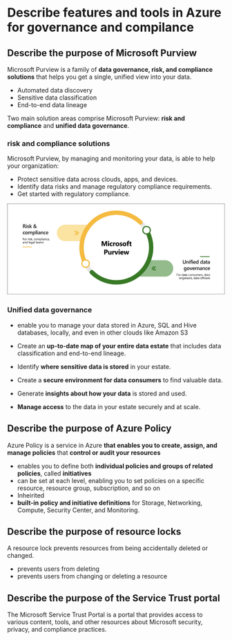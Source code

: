 # Describe features and tools in Azure for governance and compilance

## Describe the purpose of Microsoft Purview

Microsoft Purview is a family of **data governance, risk, and compliance solutions** that helps you get a single, unified view into your data.

- Automated data discovery
- Sensitive data classification
- End-to-end data lineage

Two main solution areas comprise Microsoft Purview: **risk and compliance** and **unified data governance**.

### **risk and compliance solutions**

Microsoft Purview, by managing and monitoring your data, is able to help your organization:

- Protect sensitive data across clouds, apps, and devices.
- Identify data risks and manage regulatory compliance requirements.
- Get started with regulatory compliance.

![Purview](./303/303.png)

### **Unified data governance**

- enable you to manage your data stored in Azure, SQL and Hive databases, locally, and even in other clouds like Amazon S3

- Create an **up-to-date map of your entire data estate** that includes data classification and end-to-end lineage.
- Identify **where sensitive data is stored** in your estate.
- Create a **secure environment for data consumers** to find valuable data.
- Generate **insights about how your data** is stored and used.
- **Manage access** to the data in your estate securely and at scale.

## Describe the purpose of Azure Policy

Azure Policy is a service in Azure **that enables you to create, assign, and manage policies** that **control or audit your resources**

- enables you to define both **individual policies and groups of related policies**, called **initiatives**
- can be set at each level, enabling you to set policies on a specific resource, resource group, subscription, and so on
- Inheirited
- **built-in policy and initiative definitions** for Storage, Networking, Compute, Security Center, and Monitoring.

## Describe the purpose of resource locks

A resource lock prevents resources from being accidentally deleted or changed.

- prevents users from deleting
- prevents users from changing or deleting a resource

## Describe the purpose of the Service Trust portal

The Microsoft Service Trust Portal is a portal that provides access to various content, tools, and other resources about Microsoft security, privacy, and compliance practices.